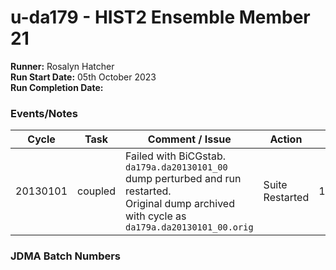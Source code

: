 # u-da179 - HIST2 Ensemble Member 21

**Runner:**  Rosalyn Hatcher  
**Run Start Date:**  05th October 2023  
**Run Completion Date:** 

### Events/Notes

| Cycle | Task | Comment / Issue | Action | Date |
| ---   | ---  | ---             | ---    | ---  |
| 20130101   | coupled  |  Failed with BiCGstab.  <br>`da179a.da20130101_00` dump perturbed and run restarted. <br>Original dump archived with cycle as `da179a.da20130101_00.orig`  |  Suite Restarted   |  18.01.24  |


### JDMA Batch Numbers

